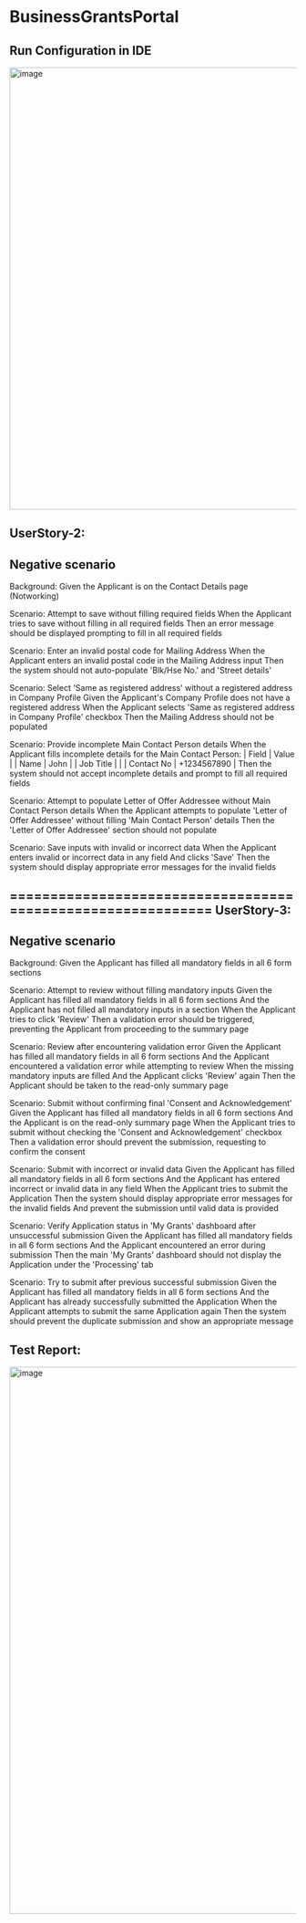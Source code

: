 # BusinessGrantsPortal

Run Configuration in IDE
------------------------
<img width="775" alt="image" src="https://github.com/likhita465/BusinessGrantsPortal/assets/150339768/e6c117a7-bc5f-40e0-acbb-f43067b8cde1">

UserStory-2:
---------------
Negative scenario
-------------------
Background:
    Given the Applicant is on the Contact Details page (Notworking)

  Scenario: Attempt to save without filling required fields
    When the Applicant tries to save without filling in all required fields
    Then an error message should be displayed prompting to fill in all required fields

  Scenario: Enter an invalid postal code for Mailing Address
    When the Applicant enters an invalid postal code in the Mailing Address input
    Then the system should not auto-populate 'Blk/Hse No.' and 'Street details'

  Scenario: Select 'Same as registered address' without a registered address in Company Profile
    Given the Applicant's Company Profile does not have a registered address
    When the Applicant selects 'Same as registered address in Company Profile' checkbox
    Then the Mailing Address should not be populated

  Scenario: Provide incomplete Main Contact Person details
    When the Applicant fills incomplete details for the Main Contact Person:
      | Field        | Value        |
      | Name         | John         |
      | Job Title    |              |
      | Contact No   | +1234567890  |
    Then the system should not accept incomplete details and prompt to fill all required fields

  Scenario: Attempt to populate Letter of Offer Addressee without Main Contact Person details
    When the Applicant attempts to populate 'Letter of Offer Addressee' without filling 'Main Contact Person' details
    Then the 'Letter of Offer Addressee' section should not populate

  Scenario: Save inputs with invalid or incorrect data
    When the Applicant enters invalid or incorrect data in any field
    And clicks 'Save'
    Then the system should display appropriate error messages for the invalid fields

============================================================
UserStory-3:
--------------
Negative scenario
-----------------
 Background:
    Given the Applicant has filled all mandatory fields in all 6 form sections

  Scenario: Attempt to review without filling mandatory inputs
	Given the Applicant has filled all mandatory fields in all 6 form sections
    And the Applicant has not filled all mandatory inputs in a section
    When the Applicant tries to click 'Review'
    Then a validation error should be triggered, preventing the Applicant from proceeding to the summary page

  Scenario: Review after encountering validation error
	Given the Applicant has filled all mandatory fields in all 6 form sections
    And the Applicant encountered a validation error while attempting to review
    When the missing mandatory inputs are filled
    And the Applicant clicks 'Review' again
    Then the Applicant should be taken to the read-only summary page

  Scenario: Submit without confirming final 'Consent and Acknowledgement'
	Given the Applicant has filled all mandatory fields in all 6 form sections
    And the Applicant is on the read-only summary page
    When the Applicant tries to submit without checking the 'Consent and Acknowledgement' checkbox
    Then a validation error should prevent the submission, requesting to confirm the consent

  Scenario: Submit with incorrect or invalid data
	Given the Applicant has filled all mandatory fields in all 6 form sections
    And the Applicant has entered incorrect or invalid data in any field
    When the Applicant tries to submit the Application
    Then the system should display appropriate error messages for the invalid fields
    And prevent the submission until valid data is provided

  Scenario: Verify Application status in 'My Grants' dashboard after unsuccessful submission
	Given the Applicant has filled all mandatory fields in all 6 form sections
    And the Applicant encountered an error during submission
    Then the main 'My Grants' dashboard should not display the Application under the 'Processing' tab

  Scenario: Try to submit after previous successful submission
	Given the Applicant has filled all mandatory fields in all 6 form sections
    And the Applicant has already successfully submitted the Application
    When the Applicant attempts to submit the same Application again
    Then the system should prevent the duplicate submission and show an appropriate message

Test Report:
------------
<img width="959" alt="image" src="https://github.com/likhita465/BusinessGrantsPortal/assets/150339768/2aa66a92-6b42-492e-8de9-765262e2bb96">
